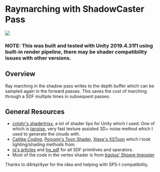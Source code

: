 # Raymarching with ShadowCaster Pass

<img src="Images/preview.gif" align="middle"/>

### NOTE: This was built and tested with Unity 2019.4.31f1 using built-in render pipeline, there may be shader compatibility issues with other versions.

## Overview

Ray marching in the shadow pass writes to the depth buffer which can be sampled again in the forward passes. This saves the cost of marching through a SDF multiple times in subsequent passes.

## General Resources

- [cnlohr's shadertrixx](https://github.com/cnlohr/shadertrixx),
a lot of shader tips for Unity which I used. One of which is [tanoise](https://github.com/cnlohr/shadertrixx/tree/main/Assets/cnlohr/Shaders/tanoise), very fast texture assisted 3D+ noise method which I used to generate the clouds with.
- [Catlike Coding](https://catlikecoding.com/unity/tutorials/scriptable-render-pipeline/reflections/), [Poiyomi's Toon Shader](https://github.com/poiyomi/PoiyomiToonShader), [Xiexe's XSToon](https://github.com/Xiexe/Xiexes-Unity-Shaders) which I took lighting/shading methods from.
- [iq's articles](https://iquilezles.org/articles/distfunctions/) and [hg_sdf](https://mercury.sexy/hg_sdf/) for all SDF primitives and operators.
- Most of the code in the vertex shader is from [bgolus' Shpere Imposter](https://bgolus.medium.com/rendering-a-sphere-on-a-quad-13c92025570c)

Thanks to d4rkpl4yer for the idea and helping with SPS-I compatibility.
